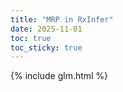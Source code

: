```yaml
---
title: "MRP in RxInfer"
date: 2025-11-01
toc: true
toc_sticky: true
---
```


<style type="text/css">
  p {
    text-align: justify;
  }

  .toc {
    display: none;
  }
  .initial-content {
    flex: 1 0 auto;
    width: 100%;
    margin-right: auto;
    margin-left: auto;
    position: relative;
    padding-right: 16px;
    padding-left: 16px;
    max-width: 836px;
  }
</style>

{% include glm.html %}

<script>
window.onload = function() {
$(".toc").appendTo(".sidebar")
$(".page")[0].style = "max-width: 596px; justify-content: center;padding-inline-end: 0em;" 
$(".toc").style = "visibility: visible; display: block;"
</script>
